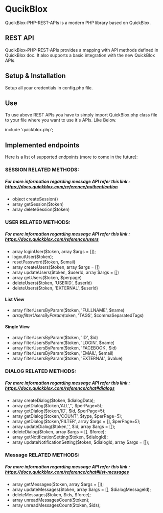 # QucikBlox
QucikBlox-PHP-REST-APIs is a modern PHP library based on QuickBlox.

## REST API
QucikBlox-PHP-REST-APIs provides a mapping with API methods defined in QuickBlox doc. It also supports a basic integration with the new QuickBlox APIs.

## Setup & Installation
Setup all your credentials in config.php file.

## Use
To use above REST APIs you have to simply import QuickBlox.php class file to your file where you want to use it's APIs. Like Below.

include 'quickblox.php';

## Implemented endpoints
Here is a list of supported endpoints (more to come in the future):

### SESSION RELATED METHODS:
##### For more information regarding message API refer this link : https://docs.quickblox.com/reference/authentication
- object createSession()
- array getSession($token)
- array deleteSession($token)

### USER RELATED METHODS:
##### For more information regarding message API refer this link : https://docs.quickblox.com/reference/users
- array loginUser($token, array $args = []);
- logoutUser($token);
- resetPassword($token, $email)
- array createUsers($token, array $args = [])
- array updateUsers($token, $userId, array $args = [])
- array getUsers($token, $perpage)
- deleteUsers($token, 'USERID', $userId)
- deleteUsers($token, 'EXTERNAL', $userId)

#### List View
- array filterUsersByParam($token, 'FULLNAME', $name)
- $array filterUsersByParam($token, 'TAGS', $commaSeparatedTags)

#### Single View
- array filterUsersByParam($token, 'ID', $id)
- array filterUsersByParam($token, 'LOGIN', $name)
- array filterUsersByParam($token, 'FACEBOOK', $id)
- array filterUsersByParam($token, 'EMAIL',  $email)
- array filterUsersByParam($token, 'EXTERNAL', $value)


### DIALOG RELATED METHODS:
##### For more information regarding message API refer this link : https://docs.quickblox.com/reference/chat#dialogs
- array createDialog($token, $dialogData);
- array getDialog($token,'ALL','', $perPage=5);
- array getDialog($token,'ID', $id, $perPage=5);
- array getDialog($token,'COUNT', $type, $perPage=5);
- array getDialog($token,'FILTER', array $args = [], $perPage=5);
- array updateDialog($token,'', $id, array $args = []);
- deleteDialog($token, array $args = [], $force);
- array getNotificationSetting($token, $dialogId);
- array updateNotificationSetting($token, $dialogId, array $args = []);

### Message RELATED METHODS:
##### For more information regarding message API refer this link : https://docs.quickblox.com/reference/chat#list-messages

- array getMessages($token, array $args = []); 
- array updateMessages($token, array $args = [], $dialogMessageId);
- deleteMessages($token, $ids, $force);
- array unreadMessagesCount($token);
- array unreadMessagesCount($token, $ids);

